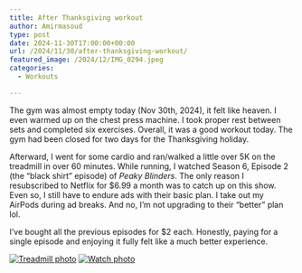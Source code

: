 ```yaml
---
title: After Thanksgiving workout
author: Amirmasoud
type: post
date: 2024-11-30T17:00:00+00:00
url: /2024/11/30/after-thanksgiving-workout/
featured_image: /2024/12/IMG_0294.jpeg
categories:
  - Workouts

---
```

The gym was almost empty today (Nov 30th, 2024), it felt like heaven. I even warmed up on the chest press machine. I took proper rest between sets and completed six exercises. Overall, it was a good workout today. The gym had been closed for two days for the Thanksgiving holiday.

Afterward, I went for some cardio and ran/walked a little over 5K on the treadmill in over 60 minutes. While running, I watched Season 6, Episode 2 (the &#8220;black shirt&#8221; episode) of _Peaky Blinders_. The only reason I resubscribed to Netflix for $6.99 a month was to catch up on this show. Even so, I still have to endure ads with their basic plan. I take out my AirPods during ad breaks. And no, I’m not upgrading to their “better” plan lol.

I’ve bought all the previous episodes for $2 each. Honestly, paying for a single episode and enjoying it fully felt like a much better experience.

[![Treadmill photo](/2024/12/IMG_0292.jpeg)](/2024/12/IMG_0292.jpeg)
[![Watch photo](/2024/12/IMG_0294.jpeg)](/2024/12/IMG_0294.jpeg)
